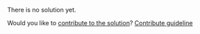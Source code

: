 
There is no solution yet.

Would you like to [contribute to the solution](https://github.com/BFEdev/BFE.dev-solutions/blob/main/question/base64_en.md)? [Contribute guideline](https://github.com/BFEdev/BFE.dev-solutions#how-to-contribute)

